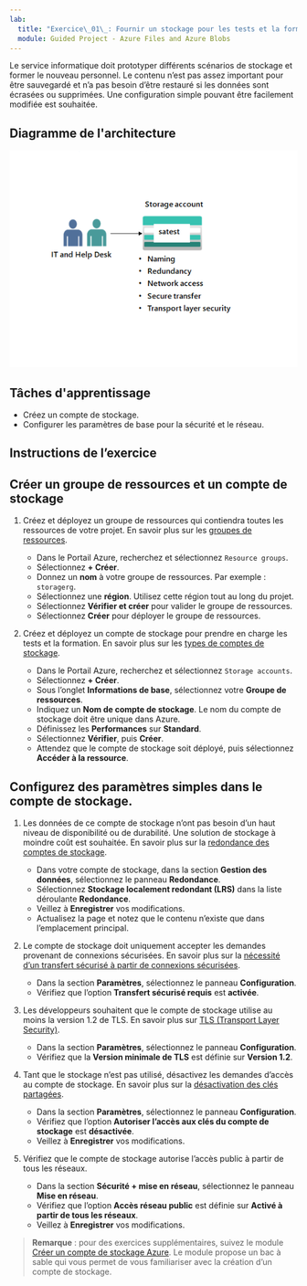 ```yaml
---
lab:
  title: "Exercice\_01\_: Fournir un stockage pour les tests et la formation du service informatique"
  module: Guided Project - Azure Files and Azure Blobs
---
```


Le service informatique doit prototyper différents scénarios de stockage et former le nouveau personnel. Le contenu n’est pas assez important pour être sauvegardé et n’a pas besoin d’être restauré si les données sont écrasées ou supprimées. Une configuration simple pouvant être facilement modifiée est souhaitée.

## Diagramme de l'architecture
![Diagramme avec un compte de stockage](../Media/task-1.png)

## Tâches d'apprentissage
- Créez un compte de stockage. 
- Configurer les paramètres de base pour la sécurité et le réseau. 

## Instructions de l’exercice

## Créer un groupe de ressources et un compte de stockage

1. Créez et déployez un groupe de ressources qui contiendra toutes les ressources de votre projet. En savoir plus sur les [groupes de ressources](https://learn.microsoft.com/azure/azure-resource-manager/management/manage-resource-groups-portal).
    - Dans le Portail Azure, recherchez et sélectionnez `Resource groups`.
    - Sélectionnez **+ Créer**.
    - Donnez un **nom** à votre groupe de ressources. Par exemple : `storagerg`.
    - Sélectionnez une **région**. Utilisez cette région tout au long du projet. 
    - Sélectionnez **Vérifier et créer** pour valider le groupe de ressources.
    - Sélectionnez **Créer** pour déployer le groupe de ressources.

1. Créez et déployez un compte de stockage pour prendre en charge les tests et la formation. En savoir plus sur les [types de comptes de stockage](https://learn.microsoft.com/azure/storage/common/storage-account-overview#types-of-storage-accounts).
    - Dans le Portail Azure, recherchez et sélectionnez `Storage accounts`. 
    - Sélectionnez **+ Créer**.
    - Sous l’onglet **Informations de base**, sélectionnez votre **Groupe de ressources**.
    - Indiquez un **Nom de compte de stockage**. Le nom du compte de stockage doit être unique dans Azure. 
    - Définissez les **Performances** sur **Standard**. 
    - Sélectionnez **Vérifier**, puis **Créer**. 
    - Attendez que le compte de stockage soit déployé, puis sélectionnez **Accéder à la ressource**.  

## Configurez des paramètres simples dans le compte de stockage.

1. Les données de ce compte de stockage n’ont pas besoin d’un haut niveau de disponibilité ou de durabilité. Une solution de stockage à moindre coût est souhaitée. En savoir plus sur la [redondance des comptes de stockage](https://learn.microsoft.com/azure/storage/common/storage-redundancy#locally-redundant-storage).
    - Dans votre compte de stockage, dans la section **Gestion des données**, sélectionnez le panneau **Redondance**.
    - Sélectionnez **Stockage localement redondant (LRS)** dans la liste déroulante **Redondance**. 
    - Veillez à **Enregistrer** vos modifications. 
    - Actualisez la page et notez que le contenu n’existe que dans l’emplacement principal. 

1. Le compte de stockage doit uniquement accepter les demandes provenant de connexions sécurisées. En savoir plus sur la [nécessité d’un transfert sécurisé à partir de connexions sécurisées](https://learn.microsoft.com/azure/storage/common/storage-require-secure-transfer).
    - Dans la section **Paramètres**, sélectionnez le panneau **Configuration**.
    - Vérifiez que l’option **Transfert sécurisé requis** est **activée**. 

1. Les développeurs souhaitent que le compte de stockage utilise au moins la version 1.2 de TLS. En savoir plus sur [TLS (Transport Layer Security)](https://learn.microsoft.com//azure/storage/common/transport-layer-security-configure-minimum-version?tabs=portal).
    - Dans la section **Paramètres**, sélectionnez le panneau **Configuration**.
    - Vérifiez que la **Version minimale de TLS** est définie sur **Version 1.2**.  


1. Tant que le stockage n’est pas utilisé, désactivez les demandes d’accès au compte de stockage. En savoir plus sur la [désactivation des clés partagées](https://learn.microsoft.com/azure/storage/common/shared-key-authorization-prevent?tabs=portal#disable-shared-key-authorization).
    - Dans la section **Paramètres**, sélectionnez le panneau **Configuration**.
    - Vérifiez que l’option **Autoriser l’accès aux clés du compte de stockage** est **désactivée**.
    - Veillez à **Enregistrer** vos modifications. 

1. Vérifiez que le compte de stockage autorise l’accès public à partir de tous les réseaux.  
    - Dans la section **Sécurité + mise en réseau**, sélectionnez le panneau **Mise en réseau**.
    - Vérifiez que l’option **Accès réseau public** est définie sur **Activé à partir de tous les réseaux**.
    - Veillez à **Enregistrer** vos modifications. 

>**Remarque** : pour des exercices supplémentaires, suivez le module [Créer un compte de stockage Azure](https://learn.microsoft.com/training/modules/create-azure-storage-account/). Le module propose un bac à sable qui vous permet de vous familiariser avec la création d’un compte de stockage.

